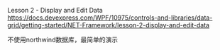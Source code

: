 Lesson 2 - Display and Edit Data
https://docs.devexpress.com/WPF/10975/controls-and-libraries/data-grid/getting-started/NET-Framework/lesson-2-display-and-edit-data

不使用northwind数据库，最简单的演示